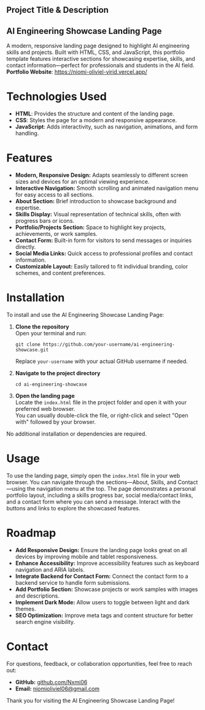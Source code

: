 ## Project Title & Description
## AI Engineering Showcase Landing Page
A modern, responsive landing page designed to highlight AI engineering skills and projects. Built with HTML, CSS, and JavaScript, this portfolio template features interactive sections for showcasing expertise, skills, and contact information—perfect for professionals and students in the AI field.
**Portfolio Website**: https://niomi-oliviel-virid.vercel.app/

# Technologies Used
- **HTML**: Provides the structure and content of the landing page.
- **CSS**: Styles the page for a modern and responsive appearance.
- **JavaScript**: Adds interactivity, such as navigation, animations, and form handling.

# Features 
- **Modern, Responsive Design:** Adapts seamlessly to different screen sizes and devices for an optimal viewing experience.
- **Interactive Navigation:** Smooth scrolling and animated navigation menu for easy access to all sections.
- **About Section:** Brief introduction to showcase background and expertise.
- **Skills Display:** Visual representation of technical skills, often with progress bars or icons.
- **Portfolio/Projects Section:** Space to highlight key projects, achievements, or work samples.
- **Contact Form:** Built-in form for visitors to send messages or inquiries directly.
- **Social Media Links:** Quick access to professional profiles and contact information.
- **Customizable Layout:** Easily tailored to fit individual branding, color schemes, and content preferences.

# Installation
To install and use the AI Engineering Showcase Landing Page:

1. **Clone the repository**  
   Open your terminal and run:
   ```
   git clone https://github.com/your-username/ai-engineering-showcase.git
   ```
   Replace `your-username` with your actual GitHub username if needed.

2. **Navigate to the project directory**  
   ```
   cd ai-engineering-showcase
   ```

3. **Open the landing page**  
   Locate the `index.html` file in the project folder and open it with your preferred web browser.  
   You can usually double-click the file, or right-click and select "Open with" followed by your browser.

No additional installation or dependencies are required.


# Usage 
To use the landing page, simply open the `index.html` file in your web browser. You can navigate through the sections—About, Skills, and Contact—using the navigation menu at the top. The page demonstrates a personal portfolio layout, including a skills progress bar, social media/contact links, and a contact form where you can send a message. Interact with the buttons and links to explore the showcased features.

# Roadmap
- **Add Responsive Design:** Ensure the landing page looks great on all devices by improving mobile and tablet responsiveness.
- **Enhance Accessibility:** Improve accessibility features such as keyboard navigation and ARIA labels.
- **Integrate Backend for Contact Form:** Connect the contact form to a backend service to handle form submissions.
- **Add Portfolio Section:** Showcase projects or work samples with images and descriptions.
- **Implement Dark Mode:** Allow users to toggle between light and dark themes.
- **SEO Optimization:** Improve meta tags and content structure for better search engine visibility.

# Contact
For questions, feedback, or collaboration opportunities, feel free to reach out:

- **GitHub:** [github.com/Nxmi06](https://github.com/Nxmi06)
- **Email:** niomioliviel06@gmail.com

Thank you for visiting the AI Engineering Showcase Landing Page!
